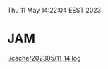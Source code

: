 Thu 11 May 14:22:04 EEST 2023
# JAM
<a href='./cache/202305/11_14.log'>./cache/202305/11_14.log</a>

